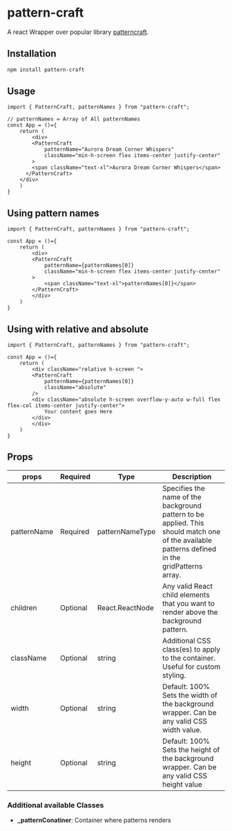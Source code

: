 # pattern-craft

A react Wrapper over popular library [patterncraft](https://patterncraft.fun).

## Installation

```bash
npm install pattern-craft
```

## Usage

```tsx
import { PatternCraft, patternNames } from "pattern-craft";

// patternNames = Array of All patternNames
const App = ()={
    return (
        <div>
        <PatternCraft
            patternName="Aurora Dream Corner Whispers"
            className="min-h-screen flex items-center justify-center"
        >
        <span className="text-xl">Aurora Dream Corner Whispers</span>
      </PatternCraft>
    </div>
    )
}
```

## Using pattern names

```tsx
import { PatternCraft, patternNames } from "pattern-craft";

const App = ()={
    return (
        <div>
        <PatternCraft
            patternName={patternNames[0]}
            className="min-h-screen flex items-center justify-center"
        >
            <span className="text-xl">patternNames[0]}</span>
        </PatternCraft>
        </div>
    )
}
```

## Using with relative and absolute

```tsx
import { PatternCraft, patternNames } from "pattern-craft";

const App = ()={
    return (
        <div className="relative h-screen ">
        <PatternCraft
            patternName={patternNames[0]}
            className="absolute"
        />
        <div className="absolute h-screen overflow-y-auto w-full flex flex-col items-center justify-center">
            Your content goes Here
        </div>
        </div>
    )
}
```

## Props
| props| Required | Type | Description|
|------|----------|------|------------|
| patternName|Required| patternNameType | Specifies the name of the background pattern to be applied. This should match one of the available patterns defined in the gridPatterns array.|
| children|Optional| React.ReactNode | Any valid React child elements that you want to render above the background pattern.|
| className|Optional| string | Additional CSS class(es) to apply to the container. Useful for custom styling.|
| width |Optional| string | Default: 100% Sets the width of the background wrapper. Can be any valid CSS width value.|
| height |Optional| string | Default: 100% Sets the height of the background wrapper. Can be any valid CSS height value|

### Additional available Classes
- **_patternConatiner**: Container where patterns renders

